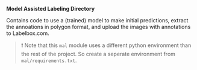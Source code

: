 **Model Assisted Labeling Directory**

Contains code to use a (trained) model to make initial predictions, extract the annoations in polygon format, and upload the images with annotations to Labelbox.com.

> :exclamation: Note that this `mal` module uses a different python environment than the rest of the project. So create a seperate environment from `mal/requirements.txt`.